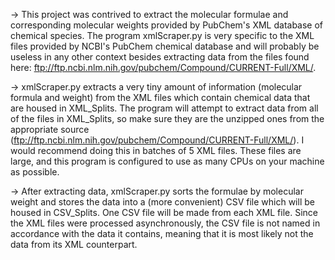 -> This project was contrived to extract the molecular formulae and corresponding molecular weights provided by PubChem's XML database of chemical species. The program xmlScraper.py is very specific to the XML files provided by NCBI's PubChem chemical database and will probably be useless in any other context besides extracting data from the files found here: ftp://ftp.ncbi.nlm.nih.gov/pubchem/Compound/CURRENT-Full/XML/.

-> xmlScraper.py extracts a very tiny amount of information (molecular formula and weight) from the XML files which contain chemical data that are housed in XML_Splits. The program will attempt to extract data from all of the files in XML_Splits, so make sure they are the unzipped ones from the appropriate source (ftp://ftp.ncbi.nlm.nih.gov/pubchem/Compound/CURRENT-Full/XML/). I would recommend doing this in batches of 5 XML files. These files are large, and this program is configured to use as many CPUs on your machine as possible.  

-> After extracting data, xmlScraper.py sorts the formulae by molecular weight and stores the data into a (more convenient) CSV file which will be housed in CSV_Splits. One CSV file will be made from each XML file. Since the XML files were processed asynchronously, the CSV file is not named in accordance with the data it contains, meaning that it is most likely not the data from its XML counterpart. 
